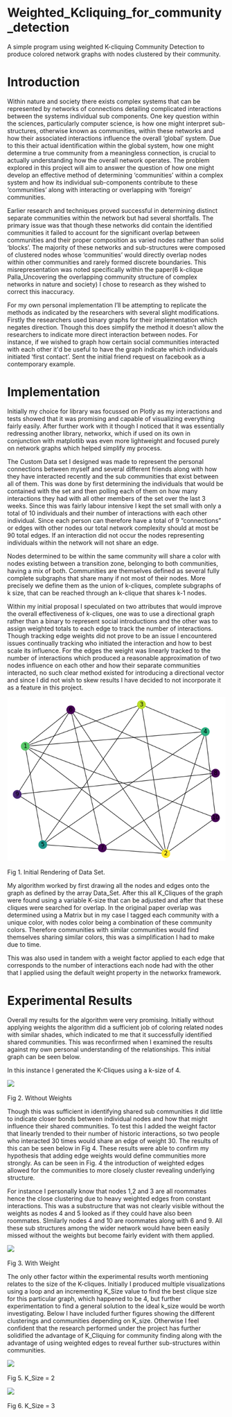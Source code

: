 # Weighted_Kcliquing_for_community_detection
A simple program using weighted  K-cliquing Community Detection to produce colored network graphs with nodes clustered by their community.


# Introduction

Within nature and society there exists complex systems that can be represented by networks of connections detailing complicated interactions between the systems individual sub components. One key question within the sciences, particularly computer science, is how one might interpret sub-structures, otherwise known as communities, within these networks and how their associated interactions influence the overall ‘global’ system. Due to this their actual identification within the global system, how one might determine a true community from a meaningless connection, is crucial to actually understanding how the overall network operates. The problem explored in this project will aim to answer the question of how one might develop an effective method of determining ‘communities’ within a complex system and how its individual sub-components contribute to these ‘communities’ along with interacting or overlapping with ‘foreign’ communities.

Earlier research and techniques proved successful in determining distinct separate communities within the network but had several shortfalls. The primary issue was that though these networks did contain the identified communities it failed to account for the significant overlap between communities and their proper composition as varied nodes rather than solid ‘blocks’. The majority of these networks and sub-structures were composed of clustered nodes whose ‘communities’ would directly overlap nodes within other communities and rarely formed discrete boundaries. This misrepresentation was noted specifically within the paper(6 k-clique Palla_Uncovering the overlapping community structure of complex networks in nature and society) I chose to research as they wished to correct this inaccuracy.

For my own personal implementation I’ll be attempting to replicate the methods as indicated by the researchers with several slight modifications. Firstly the researchers used binary graphs for their implementation which negates direction. Though this does simplify the method it doesn’t allow the researchers to indicate more direct interaction between nodes. For instance, if we wished to graph how certain social communities interacted with each other it'd be useful to have the graph indicate which individuals initiated ‘first contact’. Sent the initial friend request on facebook as a contemporary example. 

# Implementation

Initially my choice for library was focussed on Plotly as my interactions and tests showed that it was promising and capable of visualizing everything fairly easily. After further work with it though I noticed that it was essentially redressing another library, networkx, which if used on its own in conjunction with matplotlib was even more lightweight and focused purely on network graphs which helped simplify my process.

The Custom Data set I designed was made to represent the personal connections between myself and several different friends along with how they have interacted recently and the sub communities that exist between all of them. This was done by first determining the individuals that would be contained with the set and then polling each of them on how many interactions they had with all other members of the set over the last 3 weeks. Since this was fairly labour intensive I kept the set small with only a total of 10 individuals and their number of interactions with each other individual. Since each person can therefore have a total of 9 “connections” or edges with other nodes our total network complexity should at most be 90 total edges. If an interaction did not occur the nodes representing individuals within the network will not share an edge.

Nodes determined to be within the same community will share a color with nodes existing between a transition zone, belonging to both communities, having a mix of both. Communities are themselves defined as several fully complete subgraphs that share many if not most of their nodes. More precisely we define them as the union of k-cliques, complete subgraphs of k size, that can be reached through an k-clique that shares k-1 nodes.

Within my initial proposal I speculated on two attributes that would improve the overall effectiveness of k-cliques, one was to use a directional graph rather than a binary to represent social introductions and the other was to assign weighted totals to each edge to track the number of interactions. Though tracking edge weights did not prove to be an issue I encountered issues continually tracking who initiated the interaction and how to best scale its influence. For the edges the weight was linearly tracked to the number of interactions which produced a reasonable approximation of two nodes influence on each other and how their separate communities interacted, no such clear method existed for introducing a directional vector and since I did not wish to skew results I have decided to not incorporate it as a feature in this project.

![Screenshot](Initial.png)

Fig 1. Initial Rendering of Data Set.

My algorithm worked by first drawing all the nodes and edges onto the graph as defined by the array Data_Set. After this all K_Cliques of the graph were found using a variable K-size that can be adjusted and after that these cliques were searched for overlap. In the original paper overlap was determined using a Matrix but in my case I tagged each community with a unique color, with nodes color being a combination of these community colors. Therefore communities with similar communities would find themselves sharing similar colors, this was a simplification I had to make due to time.

This was also used in tandem with a weight factor applied to each edge that corresponds to the number of interactions each node had with the other that I applied using the default weight property in the networkx framework.

# Experimental Results

Overall my results for the algorithm were very promising. Initially without applying weights the algorithm did a sufficient job of coloring related nodes with similar shades, which indicated to me that it successfully identified shared communities. This was reconfirmed when I examined the results against my own personal understanding of the relationships. This initial graph can be seen below.

In this instance I generated the K-Cliques using a k-size of 4.

![](https://scontent.fyyc3-1.fna.fbcdn.net/v/t1.0-9/95017695_1971573072987593_8617156936535638016_n.png?_nc_cat=110&_nc_sid=8024bb&_nc_ohc=FEWjDEcXGZQAX8MubCx&_nc_ht=scontent.fyyc3-1.fna&oh=e07011d4766a1109ffde205e7c052021&oe=5ED3F8D1)

Fig 2. Without Weights

Though this was sufficient in identifying shared sub communities it did little to indicate closer bonds between individual nodes and how that might influence their shared communities. To test this I added the weight factor that linearly trended to their number of historic interactions, so two people who interacted 30 times would share an edge of weight 30. The results of this can be seen below in Fig 4. These results were able to confirm my hypothesis that adding edge weights would define communities more strongly. As can be seen in Fig. 4 the introduction of weighted edges allowed for the communities to more closely cluster revealing underlying structure.

For instance I personally know that nodes 1,2 and 3 are all roommates hence the close clustering due to heavy weighted edges from constant interactions. This was a substructure that was not clearly visible without the weights as nodes 4 and 5 looked as if they could have also been roommates. SImilarly nodes 4 and 10 are roommates along with 6 and 9. All these sub structures among the wider network would have been easily missed without the weights but become fairly evident with them applied.

![](https://scontent.fyyc3-1.fna.fbcdn.net/v/t1.0-9/95044232_1971573149654252_2596445813630566400_n.png?_nc_cat=101&_nc_sid=8024bb&_nc_ohc=Z1a3poC5ahAAX_7jiJP&_nc_ht=scontent.fyyc3-1.fna&oh=f805880382eedb658c398e6b75e6b867&oe=5ED41C6A)

Fig 3. With Weight

The only other factor within the experimental results worth mentioning relates to the size of the K-cliques. Initially I produced multiple visualizations using a loop and an incrementing K_Size value to find the best clique size for this particular graph, which happened to be 4, but further experimentation to find a general solution to the ideal k_size would be worth investigating. Below I have included further figures showing the different clusterings and communities depending on K_size.  Otherwise I feel confident that the research performed under the project has further solidified the advantage of K_Cliquing for community finding along with the advantage of using weighted edges to reveal further sub-structures within communities. 

![](https://scontent.fyyc3-1.fna.fbcdn.net/v/t1.0-9/95633966_1971573182987582_8925562882905604096_n.png?_nc_cat=100&_nc_sid=8024bb&_nc_ohc=TendNVGPCTAAX-6JMyv&_nc_ht=scontent.fyyc3-1.fna&oh=0fe3f72d0dc1274ea19964842b7ce77a&oe=5ED3A16A)

Fig 5. K_Size = 2

![](https://scontent.fyyc3-1.fna.fbcdn.net/v/t1.0-9/95662982_1971573256320908_610204575181307904_n.png?_nc_cat=104&_nc_sid=8024bb&_nc_ohc=UuLgPLmP_8kAX-q2Cjl&_nc_ht=scontent.fyyc3-1.fna&oh=5ee9a6269e11fdf73dbc26c1b9bdaaff&oe=5ED11AEA)

Fig 6. K_Size = 3

